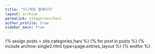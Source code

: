 ```yaml
---
title: "미니게임 홈페이지"
layout: archive
permalink: categories/hani
author_profile: true
sidebar_main: true
---
```



{% assign posts = site.categories.hani %}
{% for post in posts %} {% include archive-single2.html type=page.entries_layout %} {% endfor %}